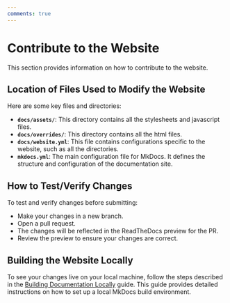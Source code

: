 ```yaml
---
comments: true
---
```


# Contribute to the Website

This section provides information on how to contribute to the website.

## Location of Files Used to Modify the Website

Here are some key files and directories:

- **`docs/assets/`**: This directory contains all the stylesheets and
javascript files.
- **`docs/overrides/`**: This directory contains all the html files.
- **`docs/website.yml`**: This file contains configurations specific to the
website, such as all the directories.
- **`mkdocs.yml`**: The main configuration file for MkDocs.
It defines the structure and configuration of the documentation site.

## How to Test/Verify Changes

To test and verify changes before submitting:

- Make your changes in a new branch.
- Open a pull request.
- The changes will be reflected in the ReadTheDocs preview for the PR.
- Review the preview to ensure your changes are correct.

## Building the Website Locally

To see your changes live on your local machine, follow the steps described in the
[Building Documentation Locally](../docs/local-building.md) guide.
This guide provides detailed instructions on how to set up a local MkDocs build
environment.
